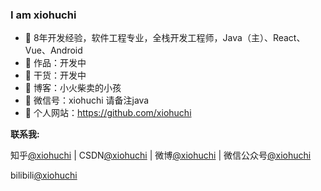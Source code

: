 ### I am xiohuchi

- :dog: 8年开发经验，软件工程专业，全栈开发工程师，Java（主）、React、Vue、Android
- :bus: 作品：开发中
- :seedling: 干货：开发中
- :pencil: 博客：小火柴卖的小孩
- :love_letter: 微信号：xiohuchi   请备注java
- :feet: 个人网站：[](https://github.com/xiohuchi)https://github.com/xiohuchi



**联系我:**

知乎[@xiohuchi](https://www.zhihu.com/people/xiohuchi) | CSDN[@xiohuchi](https://blog.csdn.net/xiohuchi) | 微博[@xiohuchi](https://weibo.com/xiohuchi) | 微信公众号[@xiohuchi]()

bilibili[@xiohuchi](https://space.bilibili.com/xiohuchi)

